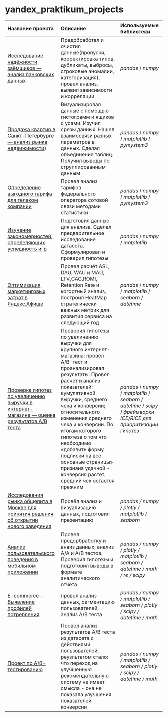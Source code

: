 # yandex_praktikum_projects
| Название проекта | Описание | Используемые библиотеки | 
| :---------------------- | :---------------------- | :---------------------- |
| [Исследование надёжности заёмщиков — анализ банковских данных](https://github.com/MikhailPerevozchikov/yandex_praktikum_projects/tree/main/1.%D0%98%D1%81%D1%81%D0%BB%D0%B5%D0%B4%D0%BE%D0%B2%D0%B0%D0%BD%D0%B8%D0%B5%20%D0%BD%D0%B0%D0%B4%D1%91%D0%B6%D0%BD%D0%BE%D1%81%D1%82%D0%B8%20%D0%B7%D0%B0%D1%91%D0%BC%D1%89%D0%B8%D0%BA%D0%BE%D0%B2) | Предобработал и очистил данные(пропуски, корректировка типов, дубликаты, выбросы, строковые аномалии, категоризация), провел анализ, выявил зависимости и корреляции| *pandas* / *numpy* |
| [Продажа квартир в Санкт-Петербурге — анализ рынка недвижимости](https://github.com/MikhailPerevozchikov/yandex_praktikum_projects/tree/main/2.%20%D0%9F%D1%80%D0%BE%D0%B4%D0%B0%D0%B6%D0%B0%20%D0%BA%D0%B2%D0%B0%D1%80%D1%82%D0%B8%D1%80%20%D0%B2%20%D0%A1%D0%B0%D0%BD%D0%BA%D1%82-%D0%9F%D0%B5%D1%82%D0%B5%D1%80%D0%B1%D1%83%D1%80%D0%B3%D0%B5%20%E2%80%94%20%D0%B0%D0%BD%D0%B0%D0%BB%D0%B8%D0%B7%20%D1%80%D1%8B%D0%BD%D0%BA%D0%B0%20%D0%BD%D0%B5%D0%B4%D0%B2%D0%B8%D0%B6%D0%B8%D0%BC%D0%BE%D1%81%D1%82%D0%B8)) | Визуализировал данные с помощью гистограмм и ящиков с усами. Изучил срезы данных. Нашел взаимосвязи разных параметров в данных. Сделал объединение таблиц. Получил выводы по сгруппированным данным| *pandas* / *numpy* / *matplotlib* / *pymystem3* |
| [Определение выгодного тарифа для телеком компании](https://github.com/MikhailPerevozchikov/yandex_praktikum_projects/tree/main/3.%20%D0%9E%D0%BF%D1%80%D0%B5%D0%B4%D0%B5%D0%BB%D0%B5%D0%BD%D0%B8%D0%B5%20%D0%B2%D1%8B%D0%B3%D0%BE%D0%B4%D0%BD%D0%BE%D0%B3%D0%BE%20%D1%82%D0%B0%D1%80%D0%B8%D1%84%D0%B0%20%D0%B4%D0%BB%D1%8F%20%D1%82%D0%B5%D0%BB%D0%B5%D0%BA%D0%BE%D0%BC%20%D0%BA%D0%BE%D0%BC%D0%BF%D0%B0%D0%BD%D0%B8%D0%B8) | Провел анализ тарифов федерального оператора сотовой связи методами статистики| *panda*s / *numpy* / *matplotlib* / *pymystem3* |
| [Изучение закономерностей, определяющих успешность игр](https://github.com/MikhailPerevozchikov/yandex_praktikum_projects/tree/main/4.%20%D0%98%D0%B7%D1%83%D1%87%D0%B5%D0%BD%D0%B8%D0%B5%20%D0%B7%D0%B0%D0%BA%D0%BE%D0%BD%D0%BE%D0%BC%D0%B5%D1%80%D0%BD%D0%BE%D1%81%D1%82%D0%B5%D0%B9%2C%20%D0%BE%D0%BF%D1%80%D0%B5%D0%B4%D0%B5%D0%BB%D1%8F%D1%8E%D1%89%D0%B8%D1%85%20%D1%83%D1%81%D0%BF%D0%B5%D1%88%D0%BD%D0%BE%D1%81%D1%82%D1%8C%20%D0%B8%D0%B3%D1%80) | Подготовил данные для анализа. Сделал предварительное исследование датасета. Сформулировал и проверил гипотезы|*pandas* / *numpy* / *matplotlib* |
| [Оптимизация маркетинговых затрат в Яндекс.Афише](https://github.com/MikhailPerevozchikov/yandex_praktikum_projects/tree/main/5.%20%D0%9E%D0%BF%D1%82%D0%B8%D0%BC%D0%B8%D0%B7%D0%B0%D1%86%D0%B8%D1%8F%20%D0%BC%D0%B0%D1%80%D0%BA%D0%B5%D1%82%D0%B8%D0%BD%D0%B3%D0%BE%D0%B2%D1%8B%D1%85%20%D0%B7%D0%B0%D1%82%D1%80%D0%B0%D1%82%20%D0%B2%20%D0%AF%D0%BD%D0%B4%D0%B5%D0%BA%D1%81.%D0%90%D1%84%D0%B8%D1%88%D0%B5) | Провел расчёт ASL, DAU, WAU и MAU, LTV,CAC,ROMI, Retention Rate и когортный анализ, построил HeatMap стратегически важных метрик для развития сервиса на следующий год|*pandas* / *numpy* / *matplotlib* / *seaborn* / *datetime* |
| [Проверка гипотез по увеличению выручки в интернет-магазине — оценка результатов A/B теста](https://github.com/MikhailPerevozchikov/yandex_praktikum_projects/tree/main/6.%20%D0%9F%D1%80%D0%BE%D0%B2%D0%B5%D1%80%D0%BA%D0%B0%20%D0%B3%D0%B8%D0%BF%D0%BE%D1%82%D0%B5%D0%B7%20%D0%BF%D0%BE%20%D1%83%D0%B2%D0%B5%D0%BB%D0%B8%D1%87%D0%B5%D0%BD%D0%B8%D1%8E%20%D0%B2%D1%8B%D1%80%D1%83%D1%87%D0%BA%D0%B8%20%D0%B2%20%D0%B8%D0%BD%D1%82%D0%B5%D1%80%D0%BD%D0%B5%D1%82-%D0%BC%D0%B0%D0%B3%D0%B0%D0%B7%D0%B8%D0%BD%D0%B5%20%E2%80%94%20%D0%BE%D1%86%D0%B5%D0%BD%D0%BA%D0%B0%20%D1%80%D0%B5%D0%B7%D1%83%D0%BB%D1%8C%D1%82%D0%B0%D1%82%D0%BE%D0%B2%20AB%20%D1%82%D0%B5%D1%81%D1%82%D0%B0) | Проверил гипотезы по увеличению выручки для крупного интернет-магазина: провел A/B-тест и проанализировал результаты. Провел расчет и анализ показателей: кумулятивной выручки, среднего чека и конверсии; относительного изменения среднего чека и конверсии. По итогам которого гипотеза о том что необходимо «добавить форму подписки на все основные страницы» признана удачной -  конверсия растет, средний чек остается прежним|*pandas* / *numpy* / *matplotlib* / *seaborn* / *datetime* / *scipy* / *фреймворки ICE/RICE для приоритизации гипотез* |
| [Исследования рынка общепита в Москве для принятия решения об открытии нового заведения](https://github.com/MikhailPerevozchikov/yandex_praktikum_projects/tree/main/7.%20%D0%98%D1%81%D1%81%D0%BB%D0%B5%D0%B4%D0%BE%D0%B2%D0%B0%D0%BD%D0%B8%D1%8F%20%D1%80%D1%8B%D0%BD%D0%BA%D0%B0%20%D0%BE%D0%B1%D1%89%D0%B5%D0%BF%D0%B8%D1%82%D0%B0%20%D0%B2%20%D0%9C%D0%BE%D1%81%D0%BA%D0%B2%D0%B5%20%D0%B4%D0%BB%D1%8F%20%D0%BF%D1%80%D0%B8%D0%BD%D1%8F%D1%82%D0%B8%D1%8F%20%D1%80%D0%B5%D1%88%D0%B5%D0%BD%D0%B8%D1%8F%20%D0%BE%D0%B1%20%D0%BE%D1%82%D0%BA%D1%80%D1%8B%D1%82%D0%B8%D0%B8%20%D0%BD%D0%BE%D0%B2%D0%BE%D0%B3%D0%BE%20%D0%B7%D0%B0%D0%B2%D0%B5%D0%B4%D0%B5%D0%BD%D0%B8%D1%8F) | Провёл анализ и визуализацию данных, подготовил презентацию |*pandas / numpy / plotly / matplotlib / seaborn* |
| [Анализ пользовательского поведения в мобильном приложении](https://github.com/MikhailPerevozchikov/yandex_praktikum_projects/tree/main/8.%20%D0%90%D0%BD%D0%B0%D0%BB%D0%B8%D0%B7%20%D0%BF%D0%BE%D0%BB%D1%8C%D0%B7%D0%BE%D0%B2%D0%B0%D1%82%D0%B5%D0%BB%D1%8C%D1%81%D0%BA%D0%BE%D0%B3%D0%BE%20%D0%BF%D0%BE%D0%B2%D0%B5%D0%B4%D0%B5%D0%BD%D0%B8%D1%8F%20%D0%B2%20%D0%BC%D0%BE%D0%B1%D0%B8%D0%BB%D1%8C%D0%BD%D0%BE%D0%BC%20%D0%BF%D1%80%D0%B8%D0%BB%D0%BE%D0%B6%D0%B5%D0%BD%D0%B8%D0%B8) | Провел предорбработку и анаиз данных, анализ А/А и А/В тестов. Проверил гипотезы и подготовил выводы в формате аналитического отчёта |*pandas / numpy / plotly / matplotlib / seaborn / datetime / math / re / scipy* |
| [E-commerce - Выявление профилей потребления](https://github.com/MikhailPerevozchikov/yandex_praktikum_projects/tree/main/10.1%20E-commerce%20-%20%D0%92%D1%8B%D1%8F%D0%B2%D0%BB%D0%B5%D0%BD%D0%B8%D0%B5%20%D0%BF%D1%80%D0%BE%D1%84%D0%B8%D0%BB%D0%B5%D0%B9%20%D0%BF%D0%BE%D1%82%D1%80%D0%B5%D0%B1%D0%BB%D0%B5%D0%BD%D0%B8%D1%8F) | провел анализ данных, сегментацию пользователей, анализ А/В теста |*pandas / numpy / matplotlib / seaborn / plotly / scipy / datetime / math* |
| [Проект по А/B-тестированию](https://github.com/MikhailPerevozchikov/yandex_praktikum_projects/tree/main/10.2%20%D0%9F%D1%80%D0%BE%D0%B5%D0%BA%D1%82%20%D0%BF%D0%BE%20%D0%90B-%D1%82%D0%B5%D1%81%D1%82%D0%B8%D1%80%D0%BE%D0%B2%D0%B0%D0%BD%D0%B8%D1%8E) | Провел анализ результатов А/В теста из датасета с действиями пользователей, реузльтатом стало: что переход на улучшенную рекомендательную систему не имеет смысла - она не показала улучшения показателей конверсии |*pandas / numpy / matplotlib / seaborn / plotly / scipy / datetime / math*  |

